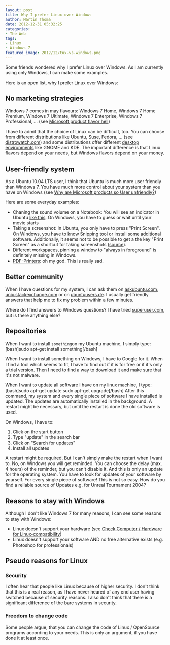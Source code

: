 ```yaml
---
layout: post
title: Why I prefer Linux over Windows
author: Martin Thoma
date: 2012-12-31 05:32:25
categories: 
- The Web
tags: 
- Linux
- Windows 7
featured_image: 2012/12/tux-vs-windows.png
---
```

Some friends wondered why I prefer Linux over Windows. As I am currently using only Windows, I can make some examples.

Here is an open list, why I prefer Linux over Windows:

<h2>No marketing strategies</h2>
Windows 7 comes in may flavours: Windows 7 Home, Windows 7 Home Premium, Windows 7 Ultimate, Windows 7 Enterprise, Windows 7 Professional, ... (see <a href="http://martin-thoma.com/microsoft-product-flavor-hell/">Microsoft product flavor hell</a>)

I have to admit that the choice of Linux can be difficult, too. You can choose from different distributions like Ubuntu, Suse, Fedora, ... (see <a href="http://distrowatch.com/dwres.php?resource=major">distrowatch.com</a>) and some distributions offer different <a href="http://en.wikipedia.org/wiki/Comparison_of_X_Window_System_desktop_environments">desktop environments</a> like GNOME and KDE. The important difference is that Linux flavors depend on your needs, but Windows flavors depend on your money.

<h2>User-friendly system</h2>
As a Ubuntu 10.04 LTS user, I think that Ubuntu is much more user friendly than Windows 7. You have much more control about your system than you have on Windows (see <a href="http://martin-thoma.com/why-are-microsoft-products-so-user-unfriendly/">Why are Microsoft products so User unfriendly?</a>)

Here are some everyday examples:
<ul>
  <li>Chaning the sound volume on a Notebook: You will see an indicator in Ubuntu <a href="http://www.markshuttleworth.com/wp-content/uploads/2009/02/notify-osd-screenshot.png">like this</a>. On Windows, you have to guess or wait until your movie starts</li>
  <li>Taking a screenshot: In Ubuntu, you only have to press "Print Screen". On Windows, you have to know Snipping tool or install some additional software. Additionally, it seems not to be possible to get a the key "Print Screen" as a shortcut for taking screenshots (<a href="http://superuser.com/q/524357/64857">source</a>).</li>
  <li>Different workspaces, pinning a window to "always in foreground" is definitely missing in Windows.</li>
  <li><a href="http://martin-thoma.com/pdf-printing-on-windows-7/">PDF-Printers</a>: oh my god. This is really sad.</li>
</ul>

<h2>Better community</h2>
When I have questions for my system, I can ask them on <a href="http://askubuntu.com/users/10425/moose?tab=questions">askubuntu.com</a>, <a href="http://unix.stackexchange.com/users/4784/moose?tab=questions">unix.stackexchange.com</a> or on <a href="http://forum.ubuntuusers.de/">ubuntuusers.de</a>. I usually get friendly answers that help me to fix my problem within a few minutes.

Where do I find answers to Windows questions? I have tried <a href="http://superuser.com/users/64857/moose?tab=questions">superuser.com</a>, but is there anything else?

<h2>Repositories</h2>
When I want to install <code>something</code>on my Ubuntu machine, I simply type:
[bash]sudo apt-get install something[/bash]

When I want to install something on Windows, I have to Google for it. When I find a tool which seems to fit, I have to find out if it is for free or if it's only a trial version. Then I need to find a way to download it and make sure that it's not malware. 

When I want to update all software I have on my linux machine, I type:
[bash]sudo apt-get update
sudo apt-get upgrade[/bash]
After this command, my system and every single piece of software I have installed is updated. The updates are automatically installed in the background. A restart might be necessary, but until the restart is done the old software is used.

On Windows, I have to:
<ol>
  <li>Click on the start button</li>
  <li>Type "update" in the search bar</li>
  <li>Click on "Search for updates"</li>
  <li>Install all updates</li>
</ol>
A restart might be required. But I can't simply make the restart when I want to. No, on Windows you will get reminded. You can choose the delay (max. 4 hours) of the reminder, but you can't disable it.
And this is only an update for the operating system. You have to look for updates of your software by yourself. For every single piece of software! This is not so easy. How do you find a reliable source of Updates e.g. for Unreal Tournament 2004?

<h2>Reasons to stay with Windows</h2>
Although I don't like Windows 7 for many reasons, I can see some reasons to stay with Windows:
<ul>
  <li>Linux doesn't support your hardware (see <a href="http://martin-thoma.com/check-computer-hardware-for-linux-compatibility/">Check Computer / Hardware for Linux-compatibility</a>)</li>
  <li>Linux doesn't support your software AND no free alternative exists (e.g. Photoshop for professionals)</li>
</ul>

<h2>Pseudo reasons for Linux</h2>
<h3>Security</h3>
I often hear that people like Linux because of higher security. I don't think that this is a real reason, as I have never heared of any end user having switched because of security reasons. I also don't think that there is a significant difference of the bare systems in security.

<h3>Freedom to change code</h3>
Some people argue, that you can change the code of Linux / OpenSource programs according to your needs. This is only an argument, if you have done it at least once.
